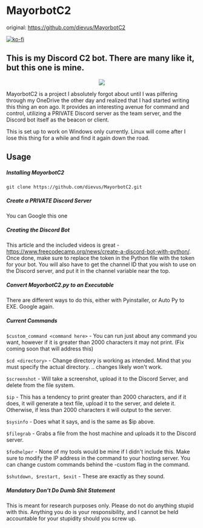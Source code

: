 # MayorbotC2
original: https://github.com/dievus/MayorbotC2



[![ko-fi](https://ko-fi.com/img/githubbutton_sm.svg)](https://ko-fi.com/M4M03Q2JN)

## This is my Discord C2 bot. There are many like it, but this one is mine.

<p align="center">
  <img src="https://github.com/dievus/MayorbotC2/blob/main/images/mayorbotc2.png" />
</p>

MayorbotC2 is a project I absolutely forgot about until I was pilfering through my OneDrive the other day and realized that I had started writing this thing an eon ago. It provides an interesting avenue for command and control, utilizing a PRIVATE Discord server as the team server, and the Discord bot itself as the beacon or client.

This is set up to work on Windows only currently. Linux will come after I lose this thing for a while and find it again down the road.

## Usage
##### Installing MayorbotC2
```git clone https://github.com/dievus/MayorbotC2.git```

##### Create a PRIVATE Discord Server
You can Google this one

##### Creating the Discord Bot
This article and the included videos is great - https://www.freecodecamp.org/news/create-a-discord-bot-with-python/. Once done, make sure to replace the token in the Python file with the token for your bot. You will also have to get the channel ID that you wish to use on the Discord server, and put it in the channel variable near the top.

##### Convert MayorbotC2.py to an Executable
There are different ways to do this, either with Pyinstaller, or Auto Py to EXE. Google again.

##### Current Commands
```$custom_command <command here>``` - You can run just about any command you want, however if it is greater than 2000 characters it may not print. (Fix coming soon that will address this)

```$cd <directory>``` - Change directory is working as intended. Mind that you must specify the actual directory. .. changes likely won't work.

```$screenshot``` - Will take a screenshot, upload it to the Discord Server, and delete from the file system.

```$ip``` - This has a tendency to print greater than 2000 characters, and if it does, it will generate a text file, upload it to the server, and delete it. Otherwise, if less than 2000 characters it will output to the server.

```$sysinfo``` - Does what it says, and is the same as $ip above.

```$filegrab``` - Grabs a file from the host machine and uploads it to the Discord server.

```$fodhelper``` - None of my tools would be mine if I didn't include this. Make sure to modify the IP address in the command to your hosting server. You can change custom commands behind the -custom flag in the command.

```$shutdown, $restart, $exit``` - These are exactly as they sound.

##### Mandatory Don't Do Dumb Shit Statement
This is meant for research purposes only. Please do not do anything stupid with this. Anything you do is your responsibility, and I cannot be held accountable for your stupidity should you screw up. 

